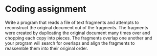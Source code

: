 # Coding assignment

Write a program that reads a file of text fragments and attempts to reconstruct the original document out of the fragments. The fragments were created by duplicating the original document many times over and chopping each copy into pieces. The fragments overlap one another and your program will search for overlaps and align the fragments to reassemble them into their original order.
